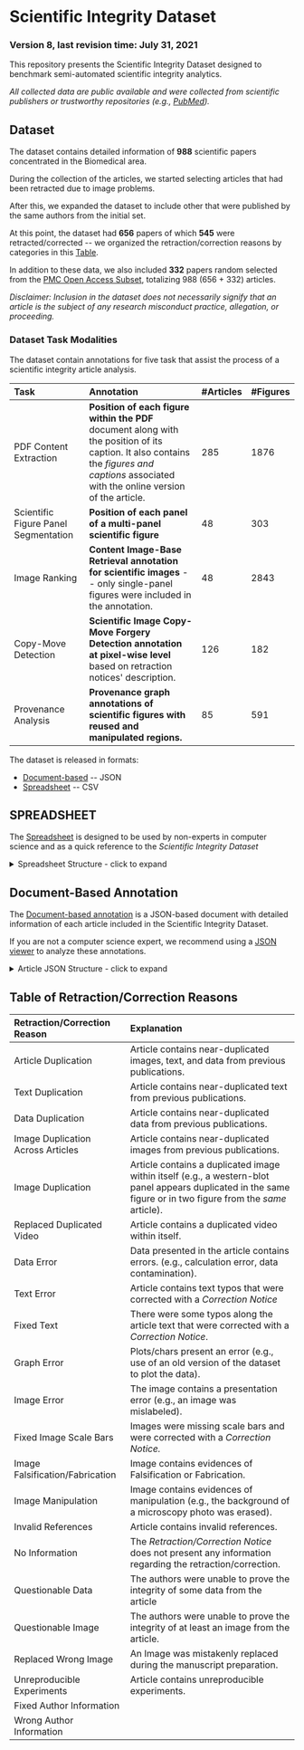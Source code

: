 # Scientific Integrity Dataset
### Version 8, last revision time: July 31, 2021

This repository presents the Scientific Integrity Dataset designed to benchmark semi-automated scientific integrity analytics.

*All collected data are public available and were collected from scientific publishers or trustworthy repositories (e.g., [PubMed](https://pubmed.ncbi.nlm.nih.gov/)).*



## Dataset

The dataset contains detailed information of **988** scientific papers concentrated in the Biomedical area.

During the collection of the articles, we started selecting articles that had been retracted due to image problems.

After this, we expanded the dataset to include other that were published by the same authors from the initial set.

At this point, the dataset had **656** papers of which **545** were retracted/corrected -- we organized the retraction/correction reasons by categories in this [Table](#retraction-reasons).

In addition to these data, we also included **332** papers random selected from the [PMC Open Access Subset](https://www.ncbi.nlm.nih.gov/pmc/tools/openftlist/), totalizing 988 (656 + 332) articles.

*Disclaimer: Inclusion in the dataset does not necessarily signify that an article is the subject of any research misconduct practice, allegation, or proceeding.*



### Dataset Task Modalities

The dataset contain annotations for five task that assist the process of a scientific integrity article analysis.

| Task                                 | Annotation                                                   | #Articles | #Figures |
| :----------------------------------- | :----------------------------------------------------------- | :-------- | :------- |
| PDF Content Extraction               | **Position of each figure within the PDF** document along with the position of its caption.  It also contains the *figures and captions* associated with the online version of the article. | 285       | 1876     |
| Scientific Figure Panel Segmentation | **Position of each panel of a multi-panel scientific figure** | 48        | 303      |
| Image Ranking                        | **Content Image-Base Retrieval annotation for scientific images** -- only single-panel figures were included in the annotation. | 48        | 2843     |
| Copy-Move Detection                  | **Scientific Image Copy-Move Forgery Detection annotation at pixel-wise level** based on retraction notices' description. | 126       | 182      |
| Provenance Analysis                  | **Provenance graph annotations of scientific figures with reused and manipulated regions.** | 85        | 591      |



The dataset is released in formats: 

- [Document-based](#json-file)  -- JSON
- [Spreadsheet](#csv-file) -- CSV



## <a name="csv-file">SPREADSHEET</a>

The [Spreadsheet](scientific-integrity-dataset.csv)  is designed to be used by non-experts in computer science and as a quick reference to the *Scientific Integrity Dataset* 

<details>
<summary>Spreadsheet Structure - click to expand</summary><p>


| Spreadsheet Column             | Explanation                                                  |
| :----------------------------- | :----------------------------------------------------------- |
| DOI                            | Digital Object Identifier or Pubmed ID (if DOI does not exist) |
| Link                           | Article URL                                                  |
| Creative Commons               | ( Is the article licensed under Creative Commons ? ) Yes / No |
| Retracted/Corrected            | ( Is the article Retracted/Corrected? ) Yes / No             |
| Retraction/Correction DOI      | Retraction/Correction DOI (when applicable)                  |
| Retraction/Correction Reason   | List of Retraction/Correction Reasons (when applicable)<br />Check [Table of  Retraction/Correction Reasons](retraction-reasons) |
| Officially Unchallenged        | ( Does the article included due to any association with a R/C article ?) Yes / No |
| Content Extraction Annotation  | ( Does the article have Content Extraction Annotation ? ) Yes / No |
| Image Ranking Annotation       | ( Does the article have Image Ranking Annotation ? ) Yes / No |
| Panel Segmentation Annotation  | ( Does the article have Panel Segmentation Annotation ? ) Yes / No |
| Copy-Move Detection Annotation | ( Does the article have Copy-Move Annotation ? ) Yes / No    |
| Provenance Analysis Annotation | ( Does the article have Provenance Analysis Annotation ? ) Yes / No |

</p>
</details>

## <a name="json-file">Document-Based Annotation</a>

The [Document-based annotation](scientific-integrity-dataset.json) is a JSON-based document with detailed information of each article included in the Scientific Integrity Dataset.

If you are not a computer science expert, we recommend using a [JSON viewer](http://jsonviewer.stack.hu/) to analyze these annotations.

<details>
<summary>Article JSON Structure - click to expand</summary><p>

```python
						     ############################################################################################
						     ###                                 Field Explanation                                    ###
                                                     ############################################################################################
	
	
< article_id >: {                                    # Article ID is its DOI or PMID (case that DOI does not exist)
    'abstract': < content > ,                        # Article's Abstract
    'access_type': < content > ,	             # FREE or PURSHED
	
    'article_history': {			     # History of Article from submission to acception
        'accepted_date': < yyyy - mm - dd > ,        
        'published_date': < yyyy - mm - dd > ,       
        'received_date': < yyyy - mm - dd >          
    },
    'article_url': < content > ,                     # URL of the online article's version if available; otherwise, article's PubMed Central URL
    'authors': < list - of -authors > ,              # Name of the authors with their affiliation
    'cited_by': < content > ,                        # Number of citation received as of July 31, 2021
    'copyright': < content > ,                       # Aticle's copyright
    'doi': < content > ,                             # Digital Object Identifier

    'figures': {				     # Figure from the Article found on trustworthy sources (Publisher or PMC)
        'fig1': {				     # Figure element
            'fig-caption': < content > ,             # Figure caption collected from the trustworthy source
            'fig-label': < content > ,		     # Figure label (e.g. Fig. 1)
            'fig-link': < content >                  # Figure's URL from the trustworthy source
        },
    },

    'keywords': < list - of -keywords > ,           # List of Article keywords
    'pdf_link': < content > ,                       # Article's PDF URL
    'publication_source': < content > ,             # Name of the article's Journal
    'publisher': < content > ,                      # Name of the article's Publisher
    'supplementary_material_links': < list - of -links > ,  # Links to all article's supplementary material
    'title': < content > ,                          # Article's title

    # Retracted/Corrected articles (as of July 31, 2021) will have the following field
    'retraction_correction_material': {             # All retraction/correction material found
        'retraction_correction_doi': < content > ,  # Retraction/Correction DOI
        'retraction_correction_figures': < list - of -dict > , # All new figures related to the Retraction/Correction Notice
        'retraction_correction_notice_pdf_link': < content > , # Retraction/Correction PDF URL
        'retraction_correction_notice_txt': < content > ,      # Full Text of the Retraction/Correction
        'retraction_correction_reason': < list - of -reasons > # List of reasons to retract/correct the article
    },
}
```

</p>
</details>

## <a name="retraction-reasons"> Table of Retraction/Correction Reasons</a>

| Retraction/Correction Reason      | Explanation                                                  |
| :-------------------------------- | :----------------------------------------------------------- |
| Article Duplication               | Article contains near-duplicated images, text, and data from previous publications. |
| Text Duplication                  | Article contains near-duplicated text from previous publications. |
| Data Duplication                  | Article contains near-duplicated data from previous publications. |
| Image Duplication Across Articles | Article contains near-duplicated images from previous publications. |
| Image Duplication                 | Article contains a duplicated image within itself (e.g., a western-blot panel appears duplicated in the same figure or in two figure from the *same* article). |
| Replaced Duplicated Video         | Article contains a duplicated video within itself.           |
| Data Error                        | Data presented in the article contains errors. (e.g., calculation error, data contamination). |
| Text Error                        | Article contains text typos that were corrected with a *Correction Notice* |
| Fixed Text                        | There were some typos along the article text that were corrected with a *Correction Notice*. |
| Graph Error                       | Plots/chars present an error (e.g., use of an old version of the dataset to plot the data). |
| Image Error                       | The image contains a presentation error (e.g., an image was mislabeled). |
| Fixed Image Scale Bars            | Images were missing scale bars and were corrected with a *Correction Notice.* |
| Image Falsification/Fabrication   | Image contains evidences of Falsification or Fabrication.    |
| Image Manipulation                | Image contains evidences of manipulation (e.g., the background of a microscopy photo was erased). |
| Invalid References                | Article contains invalid references.                         |
| No Information                    | The *Retraction/Correction Notice* does not present any information regarding the retraction/correction. |
| Questionable Data                 | The authors were unable to prove the integrity of some data from the article |
| Questionable Image                | The authors were unable to prove the integrity of at least an image from the article. |
| Replaced Wrong Image              | An Image was mistakenly replaced during the manuscript preparation. |
| Unreproducible Experiments        | Article contains unreproducible experiments.                 |
| Fixed Author Information          |                                                              |
| Wrong Author Information          |                                                              |
